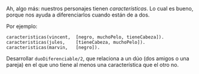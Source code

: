 Ah, algo más: nuestros personajes tienen *características*. Lo cual es bueno, porque nos ayuda a diferenciarlos cuando están de a dos.

Por ejemplo:
```
caracteristicas(vincent,  [negro, muchoPelo, tieneCabeza]).
caracteristicas(jules,    [tieneCabeza, muchoPelo]).
caracteristicas(marvin,   [negro]).
```
Desarrollar `duoDiferenciable/2`, que relaciona a un dúo (dos amigos o una pareja) en el que uno tiene al menos una característica que el otro no.
